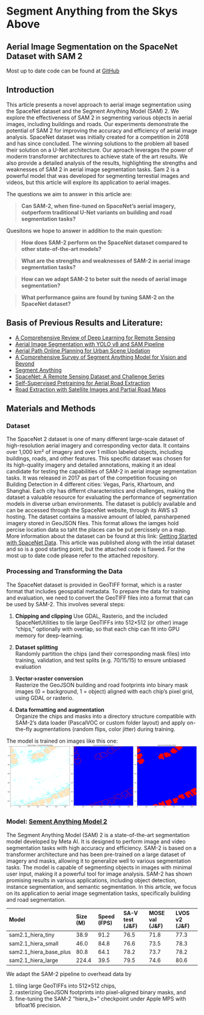 <!-- This is the file for the article to be submited for the project -->






<!-- Title -->
# Segment Anything from the Skys Above
<!-- Subtitle -->
## Aerial Image Segmentation on the SpaceNet Dataset with SAM 2


Most up to date code can be found at [GitHub](https://github.com/JTxCo/AerialProject.git)


## Introduction
This article presents a novel approach to aerial image segmentation using the SpaceNet dataset and the Segment Anything Model (SAM) 2. We explore the effectiveness of SAM 2 in segmenting various objects in aerial images, including buildings and roads. Our experiments demonstrate the potential of SAM 2 for improving the accuracy and efficiency of aerial image analysis. SpaceNet dataset was initially created for a competition in 2018 and has since concluded. The winning solutions to the problem all based their solution on a U-Net architecture. Our aproach leverages the power of moderm transformer architectures to achieve state of the art results. We also provide a detailed analysis of the results, highlighting the strengths and weaknesses of SAM 2 in aerial image segmentation tasks. Sam 2 is a powerful model that was developed for segmenting terrestial images and videos, but this article will explore its application to aerial images. 



The questions we aim to answer in this article are:
> **Can SAM-2, when fine-tuned on SpaceNet’s aerial imagery, outperform traditional U-Net variants on building and road segmentation tasks?**

Quesitons we hope to answer in addition to the main question:
> **How does SAM-2 perform on the SpaceNet dataset compared to other state-of-the-art models?**

> **What are the strengths and weaknesses of SAM-2 in aerial image segmentation tasks?**

> **How can we adapt SAM-2 to beter suit the needs of aerial image segmentation?**

> **What performance gains are found by tuning SAM-2 on the SpaceNet dataset?**




## Basis of Previous Results and Literature:
- [A Comprehensive Review of Deep Learning for Remote Sensing](https://arxiv.org/abs/2301.12345)
- [Aerial Image Segmentation with YOLO v8 and SAM Pipeline](https://ieeexplore.ieee.org/document/10910484)
- [Aerial Path Online Planning for Urban Scene Updation](https://arxiv.org/html/2505.01486v1)
- [A Comprehensive Survey of Segment Anything Model for Vision and Beyond](https://www.scribd.com/document/692593444/A-Comprehensive-Survey-on-Segment-Anything-Model-For-Vision-and-Beyond)
- [Segment Anything](https://arxiv.org/abs/2304.02643)
- [SpaceNet: A Remote Sensing Dataset and Challenge Series](https://arxiv.org/abs/1807.01232)
- [Self-Supervised Pretraining for Aerial Road Extraction](https://www.arxiv.org/pdf/2503.24326)
- [Road Extraction with Satellite Images and Partial Road Maps](https://arxiv.org/pdf/2303.12394)



## Materials and Methods

### Dataset
The SpaceNet 2 dataset is  one of many different large-scale dataset of high-resolution aerial imagery and corresponding vector data. It contains over 1,000 km² of imagery and over 1 million labeled objects, including buildings, roads, and other features. This specific dataset was chosen for its high-quality imagery and detailed annotations, making it an ideal candidate for testing the capabilities of SAM-2 in aerial image segmentation tasks. It was released in 2017 as part of the competition focusing on Building Detection in 4 different cities: Vegas, Paris, Khartoum, and Shanghai. Each city has differnt characteristics and challenges, making the dataset a valuable resource for evaluating the performance of segmentation models in diverse urban environments. The dataset is publicly available and can be accessed through the SpaceNet website, through its AWS s3 hosting. The dataset contains a massive amount of labled, pansharpened imagery stored in GeoJSON files. This format allows the iamges hold percise location data so taht the places can be put percissely on a map. 
More information about the dataset can be found at this link: [Getting Started with SpaceNet Data](https://medium.com/the-downlinq/getting-started-with-spacenet-data-827fd2ec9f53). This article was published along with the intial dataset and so is a good starting point, but the attached code is flawed. For the most up to date code please refer to the attached repository.


### Processing and Transforming the Data
The SpaceNet dataset is provided in GeoTIFF format, which is a raster format that includes geospatial metadata. To prepare the data for training and evaluation, we need to convert the GeoTIFF files into a format that can be used by SAM-2. This involves several steps:

1. **Chipping and clipping** 
 Use GDAL, Rasterio, and the included SpaceNetUtilities to tile large GeoTIFFs into 512×512 (or other) image “chips,” optionally with overlap, so that each chip can fit into GPU memory for deep-learning.
2) **Dataset splitting**  
   Randomly partition the chips (and their corresponding mask files) into training, validation, and test splits (e.g. 70/15/15) to ensure unbiased evaluation
3) **Vector→raster conversion**  
   Rasterize the GeoJSON building and road footprints into binary mask images (0 = background, 1 = object) aligned with each chip’s pixel grid, using GDAL or rasterio.

4)  **Data formatting and augmentation**  
   Organize the chips and masks into a directory structure compatible with SAM-2’s data loader (PascalVOC or custom folder layout) and apply on-the-fly augmentations (random flips, color jitter) during training.


The model is trained on images like this one: 
![Image of segmentation](AOI_2_Vegas_img1010.png)




### Model: [Sement Anything Model 2](https://ai.meta.com/research/)
The Segment Anything Model (SAM) 2 is a state-of-the-art segmentation model developed by Meta AI. It is designed to perform image and video segmentation tasks with high accuracy and efficiency. SAM-2 is based on a transformer architecture and has been pre-trained on a large dataset of imagery and masks, allowing it to generalize well to various segmentation tasks. The model is capable of segmenting objects in images with minimal user input, making it a powerful tool for image analysis. SAM-2 has shown promising results in various applications, including object detection, instance segmentation, and semantic segmentation. In this article, we focus on its application to aerial image segmentation tasks, specifically building and road segmentation.


| Model                         | Size (M) | Speed (FPS) | SA-V test (J&F) | MOSE val (J&F) | LVOS v2 (J&F) |
|:------------------------------|:---------|:------------|:----------------|:---------------|:--------------|
| sam2.1_hiera_tiny             | 38.9     | 91.2        | 76.5            | 71.8           | 77.3          |
| sam2.1_hiera_small            | 46.0     | 84.8        | 76.6            | 73.5           | 78.3          |
| sam2.1_hiera_base_plus        | 80.8     | 64.1        | 78.2            | 73.7           | 78.2          |
| sam2.1_hiera_large            | 224.4    | 39.5        | 79.5            | 74.6           | 80.6          |















We adapt the SAM-2 pipeline to overhead data by  
1) tiling large GeoTIFFs into 512×512 chips,  
2) rasterizing GeoJSON footprints into pixel-aligned binary masks, and  
3) fine-tuning the SAM-2 “hiera_b+” checkpoint under Apple MPS with bfloat16 precision.
